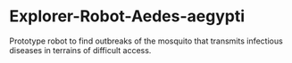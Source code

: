 # Explorer-Robot-Aedes-aegypti
Prototype robot to find outbreaks of the mosquito that transmits infectious diseases in terrains of difficult access.
